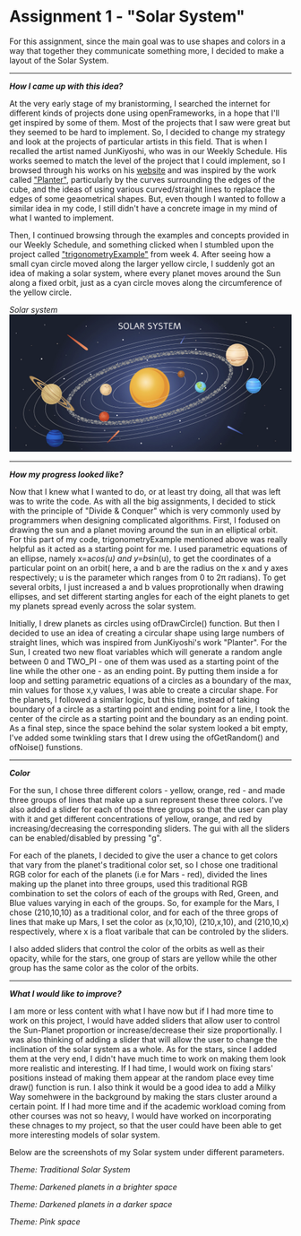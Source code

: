 # Assignment 1 - "Solar System"

For this assignment, since the main goal was to use shapes and colors in a way that together they communicate something more, I decided to make a layout of the Solar System. 

***
***How I came up with this idea?***

At the very early stage of my branistorming, I searched the internet for different kinds of projects done using openFrameworks, in a hope that I'll get inspired by some of them. Most of the projects that I saw were great but they seemed to be hard to implement. So, I decided to change my strategy and look at the projects of particular artists in this field. That is when I recalled the artist named JunKiyoshi, who was in our Weekly Schedule. His works seemed to match the level of the project that I could implement, so I browsed through his works on his [website](https://junkiyoshi.com) and was inspired by the work called ["Planter"](https://junkiyoshi.com/2021/04/09/), particularly by the curves surrounding the edges of the cube, and the ideas of using various curved/straight lines to replace the edges of some geaometrical shapes. But, even though I wanted to follow a similar idea in my code, I still didn't have a concrete image in my mind of what I wanted to implement.

Then, I continued browsing through the examples and concepts provided in our Weekly Schedule, and something clicked when I stumbled upon the project called ["trigonometryExample"](https://github.com/openframeworks/openFrameworks/tree/master/examples/math/trigonometryExample) from week 4. After seeing how a small cyan circle moved along the larger yellow circle, I suddenly got an idea of making a solar system, where every planet moves around the Sun along a fixed orbit, just as a cyan circle moves along the circumference of the yellow circle.

*Solar system*
![](bin/data/image6.png)


***
***How my progress looked like?***

Now that I knew what I wanted to do, or at least try doing, all that was left was to write the code. 
As with all the big assignments, I decided to stick with the principle of "Divide & Conquer" which is very commonly used by programmers when designing complicated algorithms. First, I fodused on drawing the sun and a planet moving around the sun in an elliptical orbit. For this part of my code, trigonometryExample mentioned above was really helpful as it acted as a starting point for me. I used parametric equations of an ellipse, namely x=a*cos(u) and y=b*sin(u), to get the coordinates of a particular point on an orbit( here, a and b are the radius on the x and y axes respectively; u is the parameter which ranges from 0 to 2π radians). To get several orbits, I just increased a and b values proprotionally when drawing ellipses, and set different starting angles for each of the eight planets to get my planets spread evenly across the solar system.

Initially, I drew planets as circles using ofDrawCircle() function. But then I decided to use an idea of creating a circular shape using large numbers of straight lines, which was inspired from JunKiyoshi's work "Planter". For the Sun, I created two new float variables which will generate a random angle between 0 and TWO_PI - one of them was used as a starting point of the line while the other one - as an ending point. By putting them inside a for loop and setting parametric equations of a circles as a boundary of the max, min values for those x,y values, I was able to create a circular shape.
For the planets, I followed a similar logic, but this time, instead of taking boundary of a circle as a starting point and ending point for a line, I took the center of the circle as a starting point and the boundary as an ending point. As a final step, since the space behind the solar system looked a bit empty, I've added some twinkling stars that I drew using the ofGetRandom() and ofNoise() funstions.

***
***Color***

For the sun, I chose three different colors - yellow, orange, red - and made three groups of lines that make up a sun represent these three colors. I've also added a slider for each of those three groups so that the user can play with it and get different concentrations of yellow, orange, and red by increasing/decreasing the corresponding sliders. The gui with all the sliders can be enabled/disabled by pressing "g".

For each of the planets, I decided to give the user a chance to get colors that vary from the planet's traditional color set, so I chose one traditional RGB color for each of the planets (i.e for Mars - red), divided the lines making up the planet into three groups, used this traditional RGB combination to set the colors of each of the groups with Red, Green, and Blue values varying in each of the groups. So, for example for the Mars, I chose (210,10,10) as a traditional color, and for each of the three grops of lines that make up Mars, I set the color as (x,10,10), (210,x,10), and (210,10,x) respectively, where x is a float varibale that can be controled by the sliders.

I also added sliders that control the color of the orbits as well as their opacity, while for the stars, one group of stars are yellow while the other group has the same color as the color of the orbits.

***
***What I would like to improve?***

I am more or less content with what I have now but if I had more time to work on this project, I would have added sliders that allow user to control the Sun-Planet proportion or increase/decrease their size proportionally. I was also thinking of adding a slider that will allow the user to change the inclination of the solar system as a whole. 
As for the stars, since I added them at the very end, I didn't have much time to work on making them look more realistic and interesting. If I had time, I would work on fixing stars' positions instead of making them appear at the random place evey time draw() function is run. I also think it would be a good idea to add a Milky Way somehwere in the background by making the stars cluster around a certain point. If I had more time and if the academic workload coming from other courses was not so heavy, I would have worked on incorporating these chnages to my project, so that the user could have been able to get more interesting models of solar system. 

Below are the screenshots of my Solar system under different parameters.

*Theme: Traditional Solar System*

*Theme: Darkened planets in a brighter space*

*Theme: Darkened planets in a darker space*

*Theme: Pink space*


